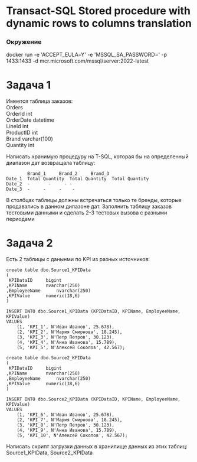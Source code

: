 # Transact-SQL Stored procedure with dynamic rows to columns translation

### Окружение
docker run -e 'ACCEPT_EULA=Y' -e 'MSSQL_SA_PASSWORD=<mspwd>' -p 1433:1433 -d mcr.microsoft.com/mssql/server:2022-latest

# Задача 1
Имеется таблица заказов:			
Orders			
OrderId		int		
OrderDate	datetime		
LineId		int		
ProductID	int		
Brand		varchar(100)		
Quantity	int		
			
Написать хранимую процедуру на T-SQL, которая бы на определенный диапазон  дат возвращала таблицу:			
```	
        Brand_1		Brand_2		Brand_3		
Date_1	Total Quantity	Total Quantity	Total Quantity  
Date_2	-		-	  -	-
Date_3	-	  -		-	 -
```
В столбцах таблицы должны встречаться только те бренды, которые продавались в данном дипазоне дат. 
Заполнить таблицу заказов тестовыми данными и сделать 2-3 тестовых вызова с разными периодами

# Задача 2
Есть 2 таблицы c данынми по KPI из разных источников:
```
create table dbo.Source1_KPIData
(
 KPIDataID	   bigint
,KPIName	   nvarchar(250)
,EmployeeName  	   nvarchar(250)
,KPIValue	   numeric(18,6)
)
```
```
INSERT INTO dbo.Source1_KPIData (KPIDataID, KPIName, EmployeeName, KPIValue)
VALUES 
    (1, 'KPI_1', N'Иван Иванов', 25.678),
    (2, 'KPI_2', N'Мария Смирнова', 18.245),
    (3, 'KPI_3', N'Петр Петров', 30.123),
    (4, 'KPI_4', N'Анна Иванова', 15.789),
    (5, 'KPI_5', N'Алексей Соколов', 42.567);
```
```
create table dbo.Source2_KPIData
(
 KPIDataID	   bigint
,KPIName	   nvarchar(250)
,EmployeeName      nvarchar(250)
,KPIValue	   numeric(18,6)
)
```
```
INSERT INTO dbo.Source2_KPIData (KPIDataID, KPIName, EmployeeName, KPIValue)
VALUES 
    (1, 'KPI_6', N'Иван Иванов', 25.678),
    (2, 'KPI_7', N'Мария Смирнова', 18.245),
    (3, 'KPI_8', N'Петр Петров', 30.123),
    (4, 'KPI_9', N'Анна Иванова', 15.789),
    (5, 'KPI_10', N'Алексей Соколов', 42.567);
```
Написать скрипт загрузки данных в хранилище данных из этих таблиц: Source1_KPIData, Source2_KPIData
